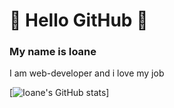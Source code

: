 # :yellow_heart: Hello GitHub :yellow_heart:
<h3>My name is Ioane</h3>
<p>I am web-developer and i love my job</p>

[![Ioane's GitHub stats](https://github-readme-stats.vercel.app/api?username=ioane-stacks)]

